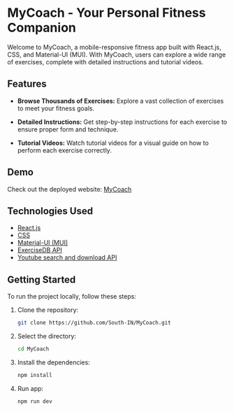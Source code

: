 # MyCoach - Your Personal Fitness Companion

Welcome to MyCoach, a mobile-responsive fitness app built with React.js, CSS, and Material-UI (MUI). With MyCoach, users can explore a wide range of exercises, complete with detailed instructions and tutorial videos.

## Features

- **Browse Thousands of Exercises:** Explore a vast collection of exercises to meet your fitness goals.

- **Detailed Instructions:** Get step-by-step instructions for each exercise to ensure proper form and technique.

- **Tutorial Videos:** Watch tutorial videos for a visual guide on how to perform each exercise correctly.

## Demo

Check out the deployed website: [MyCoach](https://mycoach.surge.sh)

## Technologies Used

- [React.js](https://reactjs.org/)
- [CSS](https://developer.mozilla.org/en-US/docs/Web/CSS)
- [Material-UI (MUI)](https://mui.com/)
- [ExerciseDB API](https://rapidapi.com/justin-WFnsXH_t6/api/exercisedb/)
- [Youtube search and download API](https://rapidapi.com/h0p3rwe/api/youtube-search-and-download/)

## Getting Started

To run the project locally, follow these steps:

1. Clone the repository:

   ```bash
   git clone https://github.com/South-IN/MyCoach.git
   ```

2. Select the directory:
   ```bash
   cd MyCoach
   ```
3. Install the dependencies:
   ```bash
   npm install
   ```
4. Run app:
   ```bash
   npm run dev
   ```
